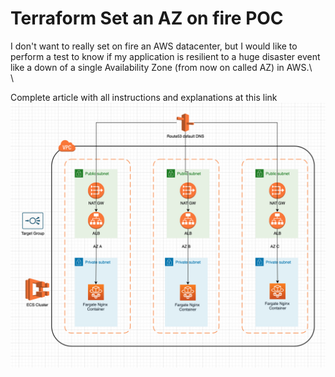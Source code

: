 # Terraform Set an AZ on fire POC

I don't want to really set on fire an AWS datacenter, but I would like to perform a test to know if my application is resilient to a huge disaster event like a down of a single Availability Zone (from now on called AZ) in AWS.\  
\

Complete article with all instructions and explanations at this link
\
![schema](https://raw.githubusercontent.com/giuseppeborgese/terraform-set-an-az-on-fire-poc/master/diagram.png)
